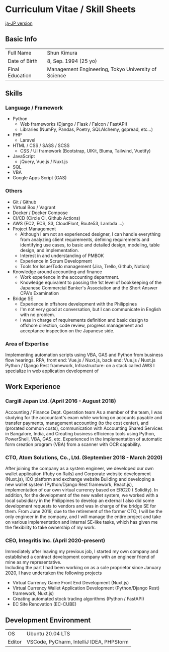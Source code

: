 # Curriculum Vitae / Skill Sheets
[ja-JP version](./README.md)

## Basic Info
| | |
|---|-----|
|Full Name|Shun Kimura|
|Date of Birth| 8, Sep. 1994 (25 yo)|
|Final Education|Management Engineering, Tokyo University of Science|

## Skills
### Language / Framework
- Python
  - Web frameworks (Django / Flask / Falcon / FastAPI)
  - Libraries (NumPy, Pandas, Poetry, SQLAlchemy,  gspread,  etc...)
- PHP
  - Laravel
- HTML / CSS / SASS / SCSS
  - CSS / UI framework (Bootstrap, UIKit, Bluma, Tailwind, Vuetify)
- JavaScript
  - jQuery, Vue.js / Nuxt.js
- SQL
- VBA
- Google Apps Script (GAS)

### Others
- Git / Github
- Virtual Box / Vagrant
- Docker / Docker Compose
- CI/CD (Circle CI, Github Actions)
- AWS (EC2, ECS, S3, CloudFlont, Route53, Lambda ...)
- Project Management
  - Although I am not an experienced designer, I can handle everything from analyzing client requirements, defining requirements and identifying use cases, to basic and detailed design, modeling, table design, and implementation.
  - Interest in and understanding of PMBOK
  - Experience in Scrum Development
  - Tools for Issue/Todo management (Jira, Trello, Github, Notion)
- Knowledge around accounting and finance
  - Work experience in the accounting department.
  - Knowledge equivalent to passing the 1st level of bookkeeping of the Japanese Commercial Banker's Association and the Short Answer CPA's Examination
- Bridge SE
  - Experience in offshore development with the Philippines
  - I'm not very good at conversation, but I can communicate in English with no problem.
  - I was in charge of requirements definition and basic design to offshore direction, code review, progress management and acceptance inspection on the Japanese side.

### Area of Expertise
Implementing automation scripts using VBA, GAS and Python from business flow hearings. RPA, front end: Vue.js / Nuxt.js, back end: Vue.js / Nuxt.js Python / Django Rest framework, Infrastructure: on a stack called AWS I specialize in web application development of

## Work Experience
### Cargill Japan Ltd.  (April 2016 - August 2018)
Accounting / Finance Dept. Operation team As a member of the team, I was studying for the accountant's exam while working on accounts payable and transfer payments, management accounting (to the cost center), and (prorated common costs), communication with Accounting Shared Services in Bangalore, India, and Creating business efficiency tools using Python, PowerShell, VBA, GAS, etc. Experienced in the implementation of automatic form creation program (VBA) from a scanner with OCR capability.

### CTO, Atom Solutions, Co., Ltd. (September 2018 - March 2020)
After joining the company as a system engineer, we developed our own wallet application (Ruby on Rails) and Corporate website development (Nuxt.js), ICO platform and exchange website Building and developing a new wallet system (Python/Django Rest framework, React.js), implementation of our own virtual currency based on ERC20 ( Solidity). In addition, for the development of the new wallet system, we worked with a local subsidiary in the Philippines to develop an external I also did some development requests to vendors and was in charge of the bridge SE for them.
From June 2019, due to the retirement of the former CTO, I will be the only engineer in the company, and I will manage the entire project and take on various implementation and internal SE-like tasks, which has given me the flexibility to take ownership of my work.

### CEO, Integritis Inc. (April 2020-present)
Immediately after leaving my previous job, I started my own company and established a contract development company with an engineer friend of mine as my representative.<br>
Including the part I had been working on as a sole proprietor since January 2020, I have undertaken the following projects

- Virtual Currency Game Front End Development (Nuxt.js)
- Virtual Currency Wallet Application Development (Python/Django Rest) framework, Nuxt.js)
- Creating automated stock trading algorithms (Python / FastAPI)
- EC Site Renovation (EC-CUBE)


## Development Environment
| | |
|---|-----|
|OS|Ubuntu 20.04 LTS|
|Editor| VSCode, PyCharm, IntelliJ IDEA, PHPStorm |